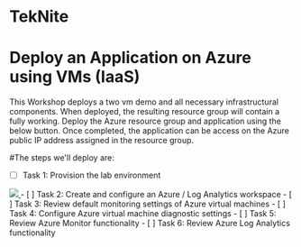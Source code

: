 # TekNite
# Deploy an Application on Azure using VMs (IaaS)

This Workshop deploys a two vm demo  and all necessary infrastructural components. When deployed, the resulting resource group will contain a fully working. Deploy the Azure resource group and application using the below button. Once completed, the application can be access on the Azure public IP address assigned in the resource group. 

#The steps we'll deploy are:
- [ ] Task 1: Provision the lab environment
<a href="https://portal.azure.com/#create/Microsoft.Template/uri/https%3A%2F%2Fraw.githubusercontent.com%2Fcrisrc012%2FTekNite%2Fmain%2FARM%2FSmartHotel%2FSmartHotelTest.json" target="_blank">
    <img src="http://azuredeploy.net/deploybutton.png"/>
</a>
- [ ] Task 2: Create and configure an Azure / Log Analytics workspace
- [ ] Task 3: Review default monitoring settings of Azure virtual machines
- [ ] Task 4: Configure Azure virtual machine diagnostic settings
- [ ] Task 5: Review Azure Monitor functionality
- [ ] Task 6: Review Azure Log Analytics functionality





